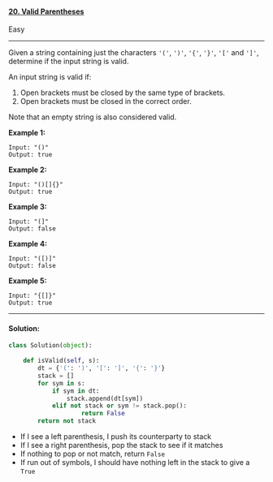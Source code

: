 #### [20. Valid Parentheses]( https://leetcode.com/problems/valid-parentheses/ )

Easy

---

Given a string containing just the characters `'('`, `')'`, `'{'`, `'}'`, `'['` and `']'`, determine if the input string is valid.

An input string is valid if:

1. Open brackets must be closed by the same type of brackets.
2. Open brackets must be closed in the correct order.

Note that an empty string is also considered valid.

**Example 1:**

```
Input: "()"
Output: true
```

**Example 2:**

```
Input: "()[]{}"
Output: true
```

**Example 3:**

```
Input: "(]"
Output: false
```

**Example 4:**

```
Input: "([)]"
Output: false
```

**Example 5:**

```
Input: "{[]}"
Output: true
```

---

#### Solution:

```python
class Solution(object):
    
    def isValid(self, s):
        dt = {'(': ')', '[': ']', '{': '}'}
        stack = []
        for sym in s:
            if sym in dt:
                stack.append(dt[sym])
            elif not stack or sym != stack.pop():
                    return False
        return not stack
```

- If I see a left parenthesis, I push its counterparty to stack
- If I see a right parenthesis, pop the stack to see if it matches
- If nothing to pop or not match, return `False`
- If run out of symbols, I should have nothing left in the stack to give a `True`


